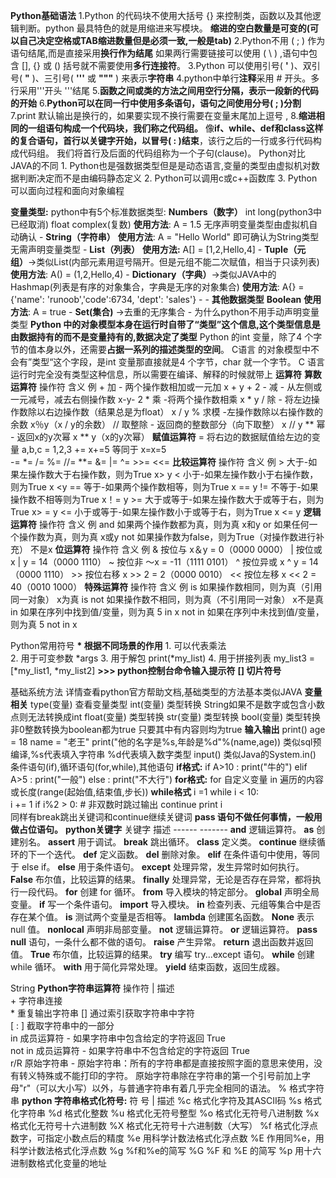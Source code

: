 **Python基础语法**
	1.Python 的代码块不使用大括号 {} 来控制类，函数以及其他逻辑判断。python 最具特色的就是用缩进来写模块。
	**缩进的空白数量是可变的(可以自己决定空格或TAB缩进数量但是必须一致,一般是tab)**
	2.Python不用   ( ; )  作为语句结尾,而是直接采用**换行作为结尾**
	如果两行需要链接可以使用  ( \\ ) ,语句中包含 [], {} 或 () 括号就不需要使用**多行连接符**。
	3.Python 可以使用引号( **'** )、双引号( **"** )、三引号( **'''** 或 **"""** ) 来表示**字符串**
	4.python中单行**注释**采用 # 开头。多行采用'''开头  '''结尾
	5.**函数之间或类的方法之间用空行分隔，表示一段新的代码的开始**
	6.**Python可以在同一行中使用多条语句，语句之间使用分号( ; )分割**
	7.print 默认输出是换行的，如果要实现不换行需要在变量末尾加上逗号 ,
	8.**缩进相同的一组语句构成一个代码块，我们称之代码组。**
	像**if、while、def和class这样的复合语句，首行以关键字开始，以冒号( : )结束**，该行之后的一行或多行代码构成代码组。
	我们将首行及后面的代码组称为一个子句(clause)。
Python对比JAVA的不同
	1. Python也是强数据类型但是是动态语言,变量的类型由虚拟机对数据判断决定而不是由编码静态定义
	2. Python可以调用c或c++函数库
	3. Python可以面向过程和面向对象编程

**变量类型:**
	python中有5个标准数据类型:
	**Numbers（数字）**
		int
		long(python3中已经取消)
		float
		complex(复数)
		**使用方法**: A = 1.5  无序声明变量类型由虚拟机自动确认
		-
	**String（字符串）**
		**使用方法**: A = "Hello World" 即可确认为String类型无需声明变量类型
		-
	**List（列表）**
		**使用方法:** A[] = [1,2,Hello,4] 
		-
	**Tuple（元组）**->类似List(内部元素用逗号隔开。但是元组不能二次赋值，相当于只读列表)
		**使用方法**: A() = (1,2,Hello,4)
		-
	**Dictionary（字典）**->类似JAVA中的Hashmap(列表是有序的对象集合，字典是无序的对象集合)
		**使用方法**: A{} = {'name': 'runoob','code':6734, 'dept': 'sales'}
		-
	-
	**其他数据类型**
	**Boolean**
		**使用方法**: A = true
		-
	**Set(集合)** ->去重的无序集合
		-
为什么python不用手动声明变量类型
	**Python 中的对象模型本身在运行时自带了“类型”这个信息,这个类型信息是由数据持有的而不是变量持有的,数据决定了类型**
	Python 的int 变量，除了4 个字节的值本身以外，还需要**占据一系列的描述类型的空间**。
	C语言 的对象模型中不会有”类型“这个字段，是int 变量那直接就是4 个字节，char 就一个字节。 C 语言运行时完全没有类型这种信息，所以需要在编译、解释的时候就带上
**运算符**
	**算数运算符**
		操作符	              含义	                            例
		+	  加 - 两个操作数相加或一元加                  	x + y + 2
		-	  减 - 从左侧或一元减号，减去右侧操作数      	 x-y- 2
		*	  乘 -将两个操作数相乘                                    	x * y
		/	  除 - 将左边操作数除以右边操作数（结果总是为float）       	x / y
		%	  求模 -左操作数除以右操作数的余数	       x％y（x / y的余数）
		//	  取整除 - 返回商的整数部分（向下取整）     	x // y
		**	  幂 - 返回x的y次幂	                          x ** y（x的y次幂）
	**赋值运算符**
		=     将右边的数据赋值给左边的变量    a,b,c = 1,2,3
		+=   x+=5 等同于 x=x=5     
	     -=
	     \*=
	     /=
	     %=
	     //=
	     \*\*=
	     &=
	     \|=
	     ^=
	     >>=
	     <<=
	**比较运算符**
		操作符	含义	例
		> 大于-如果左操作数大于右操作数，则为True	x> y
		<	小于-如果左操作数小于右操作数，则为True	x \<y
		==	等于-如果两个操作数相等，则为True	x == y
		!=	不等于-如果操作数不相等则为True	x！= y
		>=	大于或等于-如果左操作数大于或等于右，则为True	x> = y
		<=	小于或等于-如果左操作数小于或等于右，则为True	x <= y
	**逻辑运算符**
		操作符	含义	例
		and	如果两个操作数都为真，则为真	x和y
		or	如果任何一个操作数为真，则为真	x或y
		not	如果操作数为false，则为True（对操作数进行补充）	不是x
	**位运算符**
		操作符	含义	例
		&	按位与	x＆y = 0（0000 0000）
		|	按位或	x | y = 14（0000 1110）
		~	按位非	〜x = -11（1111 0101）
		^	按位异或	x ^ y = 14（0000 1110）
		\>>	按位右移	x >> 2 = 2（0000 0010）
		\<<	按位左移	x << 2 = 40（0010 1000）
	**特殊运算符**
		操作符	含义	例
		is	如果操作数相同，则为真（引用同一对象）	x为真
		is not	如果操作数不相同，则为真（不引用同一对象）	x不是真
		in	如果在序列中找到值/变量，则为真	5 in x
		not in	如果在序列中未找到值/变量，则为真	5 not in x

Python常用符号
	**\*  根据不同场景的作用**
		1. 可以代表乘法   
		2. 用于可变参数  \*args
		3. 用于解包   print(\*my_list)
		4. 用于拼接列表  my_list3 = \[\*my_list1, \*my_list2]
	**>>> python控制台命令输入提示符**
	**[]  切片符号**
	
基础系统方法
	详情查看python官方帮助文档,基础类型的方法基本类似JAVA
	**变量相关**
	type(变量)  查看变量类型
	int(变量)  类型转换
		String如果不是数字或包含小数点则无法转换成int
	float(变量)  类型转换
	str(变量)   类型转换
	bool(变量)  类型转换
		非0整数转换为boolean都为true
		只要其中有内容则均为true
	**输入输出**
		print()
			age = 18
			name = "老王"
			print("他的名字是%s,年龄是%d"%(name,age))
			类似sql预编译,%s代表填入字符串 %d代表填入数字类型
		input()
			类似Java的System.in()
条件语句(if),循环语句(for,while),其他语句
	**if格式:**
	if A>10 :
	    print("牛的")
	elif A>5 :
		print("一般")
	else :
		print("不大行")
	**for格式:**
	for 自定义变量 in 遍历的内容或长度(range(起始值,结束值,步长))
	**while格式**
	i =1
	while i < 10:   
	  i += 1
    if i%2 > 0:     # 非双数时跳过输出
        continue
    print i   
    同样有break跳出关键词和continue继续关键词
    **pass 语句不做任何事情，一般用做占位语句。**
**python关键字**
	关键字	描述
	------     -------
	**and**	逻辑运算符。
	**as**	创建别名。
	**assert**	用于调试。
	**break**	跳出循环。
	**class**	定义类。
	**continue**	继续循环的下一个迭代。
	**def**	定义函数。
	**del**	删除对象。
	**elif**	在条件语句中使用，等同于 else if。
	**else**	用于条件语句。
	**except**	处理异常，发生异常时如何执行。
	**False**	布尔值，比较运算的结果。
	**finally**	处理异常，无论是否存在异常，都将执行一段代码。
	**for**	创建 for 循环。
	**from**	导入模块的特定部分。
	**global**	声明全局变量。
	**if**	写一个条件语句。
	**import**	导入模块。
	**in**	检查列表、元组等集合中是否存在某个值。
	**is**	测试两个变量是否相等。
	**lambda**	创建匿名函数。
	**None**	表示 null 值。
	**nonlocal**	声明非局部变量。
	**not**	逻辑运算符。
	**or**	逻辑运算符。
	**pass	null** 语句，一条什么都不做的语句。
	**raise**	产生异常。
	**return**	退出函数并返回值。
	**True**	布尔值，比较运算的结果。
	**try**	编写 try...except 语句。
	**while**	创建 while 循环。
	**with**	用于简化异常处理。
	**yield**	结束函数，返回生成器。

String
	**Python字符串运算符**
	操作符	\|  描述	
	\+	字符串连接	
	\*	重复输出字符串	
	[]	通过索引获取字符串中字符	
	[ : ]	截取字符串中的一部分	
	in	成员运算符 - 如果字符串中包含给定的字符返回 True	
	not in	成员运算符 - 如果字符串中不包含给定的字符返回 True	
	r/R	原始字符串 - 原始字符串：所有的字符串都是直接按照字面的意思来使用，没有转义特殊或不能打印的字符。 原始字符串除在字符串的第一个引号前加上字母"r"（可以大小写）以外，与普通字符串有着几乎完全相同的语法。	
	%	格式字符串
	**python 字符串格式化符号:**
    符   号	\|    描述
      %c	 格式化字符及其ASCII码
      %s	 格式化字符串
      %d	 格式化整数
      %u	 格式化无符号整型
      %o	 格式化无符号八进制数
      %x	 格式化无符号十六进制数
      %X	 格式化无符号十六进制数（大写）
      %f	 格式化浮点数字，可指定小数点后的精度
      %e	 用科学计数法格式化浮点数
      %E	 作用同%e，用科学计数法格式化浮点数
      %g	 %f和%e的简写
      %G	 %F 和 %E 的简写
      %p	 用十六进制数格式化变量的地址






